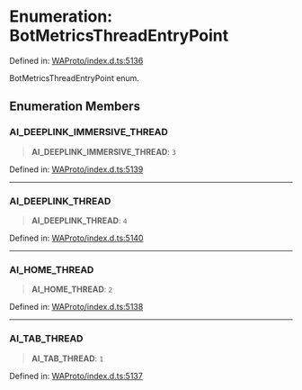 # Enumeration: BotMetricsThreadEntryPoint

Defined in: [WAProto/index.d.ts:5136](https://github.com/Fokusdotid/bail/blob/99acc683da8779d62a0509bb4108fdb35cb2b061/WAProto/index.d.ts#L5136)

BotMetricsThreadEntryPoint enum.

## Enumeration Members

### AI\_DEEPLINK\_IMMERSIVE\_THREAD

> **AI\_DEEPLINK\_IMMERSIVE\_THREAD**: `3`

Defined in: [WAProto/index.d.ts:5139](https://github.com/Fokusdotid/bail/blob/99acc683da8779d62a0509bb4108fdb35cb2b061/WAProto/index.d.ts#L5139)

***

### AI\_DEEPLINK\_THREAD

> **AI\_DEEPLINK\_THREAD**: `4`

Defined in: [WAProto/index.d.ts:5140](https://github.com/Fokusdotid/bail/blob/99acc683da8779d62a0509bb4108fdb35cb2b061/WAProto/index.d.ts#L5140)

***

### AI\_HOME\_THREAD

> **AI\_HOME\_THREAD**: `2`

Defined in: [WAProto/index.d.ts:5138](https://github.com/Fokusdotid/bail/blob/99acc683da8779d62a0509bb4108fdb35cb2b061/WAProto/index.d.ts#L5138)

***

### AI\_TAB\_THREAD

> **AI\_TAB\_THREAD**: `1`

Defined in: [WAProto/index.d.ts:5137](https://github.com/Fokusdotid/bail/blob/99acc683da8779d62a0509bb4108fdb35cb2b061/WAProto/index.d.ts#L5137)
